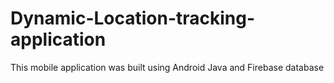 # Dynamic-Location-tracking-application

This mobile application was built using Android Java and Firebase database
